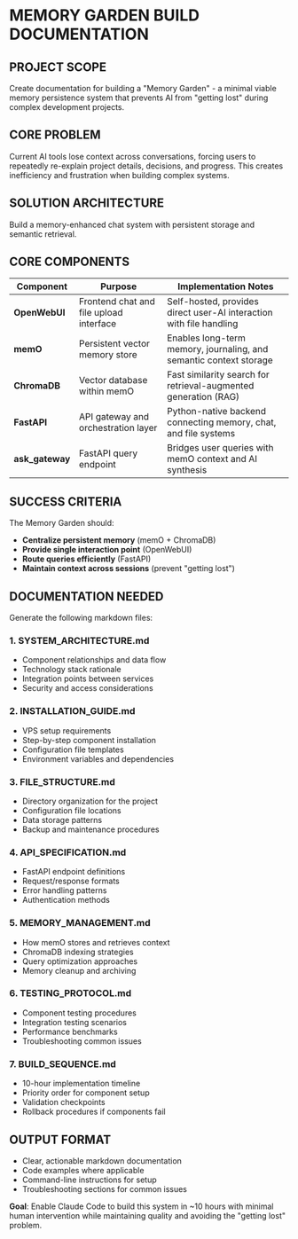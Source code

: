 # MEMORY GARDEN BUILD DOCUMENTATION

## PROJECT SCOPE
Create documentation for building a "Memory Garden" - a minimal viable memory persistence system that prevents AI from "getting lost" during complex development projects.

## CORE PROBLEM
Current AI tools lose context across conversations, forcing users to repeatedly re-explain project details, decisions, and progress. This creates inefficiency and frustration when building complex systems.

## SOLUTION ARCHITECTURE
Build a memory-enhanced chat system with persistent storage and semantic retrieval.

## CORE COMPONENTS

| Component | Purpose | Implementation Notes |
|-----------|---------|---------------------|
| **OpenWebUI** | Frontend chat and file upload interface | Self-hosted, provides direct user-AI interaction with file handling |
| **memO** | Persistent vector memory store | Enables long-term memory, journaling, and semantic context storage |
| **ChromaDB** | Vector database within memO | Fast similarity search for retrieval-augmented generation (RAG) |
| **FastAPI** | API gateway and orchestration layer | Python-native backend connecting memory, chat, and file systems |
| **ask_gateway** | FastAPI query endpoint | Bridges user queries with memO context and AI synthesis |

## SUCCESS CRITERIA
The Memory Garden should:
- **Centralize persistent memory** (memO + ChromaDB)
- **Provide single interaction point** (OpenWebUI)
- **Route queries efficiently** (FastAPI)
- **Maintain context across sessions** (prevent "getting lost")

## DOCUMENTATION NEEDED

Generate the following markdown files:

### 1. SYSTEM_ARCHITECTURE.md
- Component relationships and data flow
- Technology stack rationale
- Integration points between services
- Security and access considerations

### 2. INSTALLATION_GUIDE.md
- VPS setup requirements
- Step-by-step component installation
- Configuration file templates
- Environment variables and dependencies

### 3. FILE_STRUCTURE.md
- Directory organization for the project
- Configuration file locations
- Data storage patterns
- Backup and maintenance procedures

### 4. API_SPECIFICATION.md
- FastAPI endpoint definitions
- Request/response formats
- Error handling patterns
- Authentication methods

### 5. MEMORY_MANAGEMENT.md
- How memO stores and retrieves context
- ChromaDB indexing strategies
- Query optimization approaches
- Memory cleanup and archiving

### 6. TESTING_PROTOCOL.md
- Component testing procedures
- Integration testing scenarios
- Performance benchmarks
- Troubleshooting common issues

### 7. BUILD_SEQUENCE.md
- 10-hour implementation timeline
- Priority order for component setup
- Validation checkpoints
- Rollback procedures if components fail

## OUTPUT FORMAT
- Clear, actionable markdown documentation
- Code examples where applicable
- Command-line instructions for setup
- Troubleshooting sections for common issues

**Goal**: Enable Claude Code to build this system in ~10 hours with minimal human intervention while maintaining quality and avoiding the "getting lost" problem.